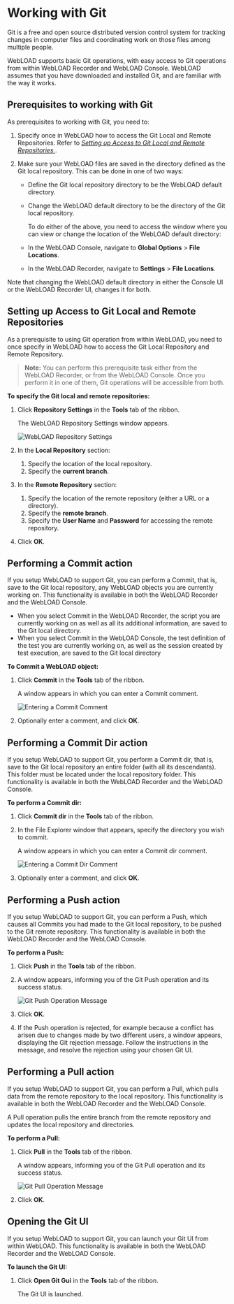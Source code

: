 ﻿# Working with Git

Git is a free and open source distributed version control system for tracking changes in computer files and coordinating work on those files among multiple people.

WebLOAD supports basic Git operations, with easy access to Git operations from within WebLOAD Recorder and WebLOAD Console. WebLOAD assumes that you have downloaded and installed Git, and are familiar with the way it works.



## Prerequisites to working with Git

As prerequisites to working with Git, you need to:

1. Specify once in WebLOAD how to access the Git Local and Remote Repositories. Refer to [*Setting up Access to Git Local and Remote Repositories* ](#setting-up-access-to-git-local-and-remote-repositories).

1. Make sure your WebLOAD files are saved in the directory defined as the Git local repository. This can be done in one of two ways:

   - Define the Git local repository directory to be the WebLOAD default directory.
   
   - Change the WebLOAD default directory to be the directory of the Git local repository.
   
     To do either of the above, you need to access the window where you can view or change the location of the WebLOAD default directory:
   
   - In the WebLOAD Console, navigate to **Global Options** > **File Locations**.
   
   - In the WebLOAD Recorder, navigate to **Settings** > **File Locations**.

Note that changing the WebLOAD default directory in either the Console UI or the WebLOAD Recorder UI, changes it for both.



## Setting up Access to Git Local and Remote Repositories
As a prerequisite to using Git operation from within WebLOAD, you need to once specify in WebLOAD how to access the Git Local Repository and Remote Repository.



> **Note:** You can perform this prerequisite task either from the WebLOAD Recorder, or from the WebLOAD Console. Once you perform it in one of them, Git operations will be accessible from both.

**To specify the Git local and remote repositories:**

1. Click **Repository Settings** in the **Tools** tab of the ribbon. 

   The WebLOAD Repository Settings window appears.

   ![WebLOAD Repository Settings](../images/webload_repo_settings.png)

2. In the **Local Repository** section:

   1. Specify the location of the local repository.
   2. Specify the **current branch**.

3. In the **Remote Repository** section:

   1. Specify the location of the remote repository (either a URL or a directory).
   2. Specify the **remote branch**.
   3. Specify the **User Name** and **Password** for accessing the remote repository.

4. Click **OK**.


## Performing a Commit action

If you setup WebLOAD to support Git, you can perform a Commit, that is, save to the Git local repository, any WebLOAD objects you are currently working on. This functionality is available in both the WebLOAD Recorder and the WebLOAD Console.

- When you select Commit in the WebLOAD Recorder, the script you are currently working on as well as all its additional information, are saved to the Git local directory.
- When you select Commit in the WebLOAD Console, the test definition of the test you are currently working on, as well as the session created by test execution, are saved to the Git local directory

**To Commit a WebLOAD object:**

1. Click **Commit** in the **Tools** tab of the ribbon.

   A window appears in which you can enter a Commit comment. 

   ![Entering a Commit Comment](../images/git_commit_message.png)

2. Optionally enter a comment, and click **OK**.


## Performing a Commit Dir action

If you setup WebLOAD to support Git, you perform a Commit dir, that is, save to the Git local repository an entire folder (with all its descendants). This folder must be located under the local repository folder. This functionality is available in both the WebLOAD Recorder and the WebLOAD Console.

**To perform a Commit dir:**

1. Click **Commit dir** in the **Tools** tab of the ribbon.

1. In the File Explorer window that appears, specify the directory you wish to commit.

   A window appears in which you can enter a Commit dir comment.

   


   ![Entering a Commit Dir Comment](../images/git_commit_dir.png)

   

1. Optionally enter a comment, and click **OK**.


## Performing a Push action

If you setup WebLOAD to support Git, you can perform a Push, which causes all Commits you had made to the Git local repository, to be pushed to the Git remote repository. This functionality is available in both the WebLOAD Recorder and the WebLOAD Console.

**To perform a Push:**

1. Click **Push** in the **Tools** tab of the ribbon.

2. A window appears, informing you of the Git Push operation and its success status.

   ![Git Push Operation Message](../images/git_push_oper.png)

3. Click **OK**.

4. If the Push operation is rejected, for example because a conflict has arisen due to changes made by two different users, a window appears, displaying the Git rejection message. Follow the instructions in the message, and resolve the rejection using your chosen Git UI.

   

## Performing a Pull action

If you setup WebLOAD to support Git, you can perform a Pull, which pulls data from the remote repository to the local repository. This functionality is available in both the WebLOAD Recorder and the WebLOAD Console.

A Pull operation pulls the entire branch from the remote repository and updates the local repository and directories.

**To perform a Pull:**

1. Click **Pull** in the **Tools** tab of the ribbon.

   A window appears, informing you of the Git Pull operation and its success status.

   ![Git Pull Operation Message](../images/git_pull_oper.png)

2. Click **OK**.


## Opening the Git UI

If you setup WebLOAD to support Git, you can launch your Git UI from within WebLOAD. This functionality is available in both the WebLOAD Recorder and the WebLOAD Console.

**To launch the Git UI:**

1. Click **Open Git Gui** in the **Tools** tab of the ribbon.

   The Git UI is launched.



